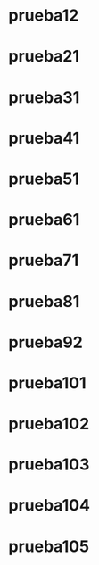 # prueba12
# prueba21
# prueba31
# prueba41
# prueba51
# prueba61
# prueba71
# prueba81
# prueba92
# prueba101
# prueba102
# prueba103
# prueba104
# prueba105

